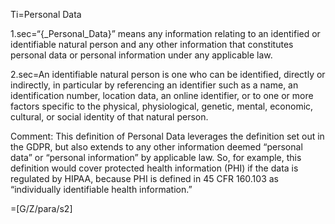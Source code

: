 Ti=Personal Data

1.sec=“{_Personal_Data}” means any information relating to an identified or identifiable natural person and any other information that constitutes personal data or personal information under any applicable law.

2.sec=An identifiable natural person is one who can be identified, directly or indirectly, in particular by referencing an identifier such as a name, an identification number, location data, an online identifier, or to one or more factors specific to the physical, physiological, genetic, mental, economic, cultural, or social identity of that natural person.

Comment: This definition of Personal Data leverages the definition set out in the GDPR, but also extends to any other information deemed “personal data” or “personal information” by applicable law. So, for example, this definition would cover protected health information (PHI) if the data is regulated by HIPAA, because PHI is defined in 45 CFR 160.103 as “individually identifiable health information.”

=[G/Z/para/s2]

